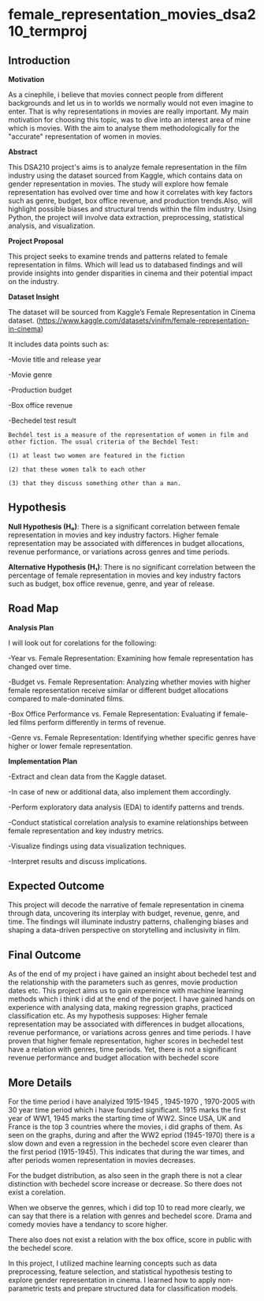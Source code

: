 # female_representation_movies_dsa210_termproj
**Introduction**
------------------------------------------------------------------------------------------------------------------------------------------------------------------------------
**Motivation**

As a cinephile, i believe that movies connect people from different backgrounds and let us in to worlds we normally would not even imagine to enter. That is why representations in movies are really important. My main motivation for choosing this topic, was to dive into an interest area of mine which is movies. With the aim to analyse them methodologically for the "accurate" representation of women in movies. 


**Abstract**

This DSA210 project's aims is to analyze female representation in the film industry using the dataset sourced from Kaggle, which contains data on gender representation in movies. The study will explore how female representation has evolved over time and how it correlates with key factors such as genre, budget, box office revenue, and production trends.Also, will highlight possible biases and structural trends within the film industry. Using Python, the project will involve data extraction, preprocessing, statistical analysis, and visualization.

**Project Proposal**

This project seeks to examine trends and patterns related to female representation in films. Which will lead us to databased findings and will provide insights into gender disparities in cinema and their potential impact on the industry. 


**Dataset Insight**

The dataset will be sourced from Kaggle’s Female Representation in Cinema dataset. (https://www.kaggle.com/datasets/vinifm/female-representation-in-cinema)

It includes data points such as:

-Movie title and release year

-Movie genre

-Production budget

-Box office revenue

-Bechedel test result

    Bechdel test is a measure of the representation of women in film and other fiction. The usual criteria of the Bechdel Test:

    (1) at least two women are featured in the fiction
 
    (2) that these women talk to each other

    (3) that they discuss something other than a man.


**Hypothesis**
------------------------------------------------------------------------------------------------------------------------------------------------------------------------
**Null Hypothesis (H₀)**: There is a significant correlation between female representation in movies and key industry factors. Higher female representation may be associated with differences in budget allocations, revenue performance, or variations across genres and time periods.



**Alternative Hypothesis (H₁)**: There is no significant correlation between the percentage of female representation in movies and key industry factors such as budget, box office revenue, genre, and year of release. 



**Road Map**
---------------------------------------------------
**Analysis Plan**

I will look out for corelations for the following:

-Year vs. Female Representation: Examining how female representation has changed over time.

-Budget vs. Female Representation: Analyzing whether movies with higher female representation receive similar or different budget allocations compared to male-dominated films.

-Box Office Performance vs. Female Representation: Evaluating if female-led films perform differently in terms of revenue.

-Genre vs. Female Representation: Identifying whether specific genres have higher or lower female representation.


**Implementation Plan**

-Extract and clean data from the Kaggle dataset.

-In case of new or additional data, also implement them accordingly.

-Perform exploratory data analysis (EDA) to identify patterns and trends.

-Conduct statistical correlation analysis to examine relationships between female representation and key industry metrics.

-Visualize findings using data visualization techniques.

-Interpret results and discuss implications.

**Expected Outcome**
----------------------------------------------------------------------------------------------------------

This project will decode the narrative of female representation in cinema through data, uncovering its interplay with budget, revenue, genre, and time. The findings will illuminate industry patterns, challenging biases and shaping a data-driven perspective on storytelling and inclusivity in film.

**Final Outcome** 
-------------------------------------------------------------------------------------------------------------
As of the end of my project i have gained an insight about bechedel test and the relationship with the parameters such as genres, movie production dates etc.
This project aims us to gain expereince with machine learning methods which i think i did at the end of the porject. I have gained hands on experience with analysing data, making regression graphs, practiced classification etc. As my hypothesis supposes: Higher female representation may be associated with differences in budget allocations, revenue performance, or variations across genres and time periods. I have proven that higher female representation, higher scores in bechedel test have a relation with genres, time periods. Yet, there is not a significant revenue performance and budget allocation with bechedel score

**More Details**
------------------------------------------------------------------------------------------------------------------
For the time period i have analyized 1915-1945 , 1945-1970 , 1970-2005 with 30 year time period which i have founded significant. 1915 marks the first year of WW1, 1945 marks the starting time of WW2. Since USA, UK and France is the top 3 countries where the movies, i did graphs of them. As seen on the graphs, during and after the WW2 epriod (1945-1970) there is a slow down and even a regression in the bechedel score even clearer than the first period (1915-1945). This indicates that during the war times, and after periods women representation in movies decreases.

For the budget distribution, as also seen in the graph there is not a clear distinction with bechedel score increase or decrease. So there does not exist a corelation.

When we observe the genres, which i did top 10 to read more clearly, we can say that there is a relation with genres and bechedel score. Drama and comedy movies have a tendancy to score higher.

There also does not exist a relation with the box office, score in public with the bechedel score.

In this project, I utilized machine learning concepts such as data preprocessing, feature selection, and statistical hypothesis testing to explore gender representation in cinema. I learned how to apply non-parametric tests and prepare structured data for classification models.
